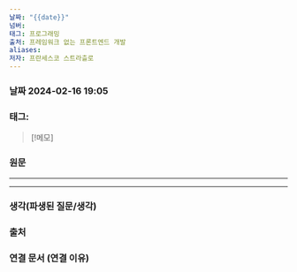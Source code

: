 ```yaml
---
날짜: "{{date}}"
넘버: 
태그: 프로그래밍
출처: 프레임워크 없는 프론트엔드 개발
aliases: 
저자: 프란세스코 스트라츨로
---
```

### 날짜  2024-02-16 19:05

### 태그:

>[!메모]
>

### 원문
---

---
### 생각(파생된 질문/생각)

### 출처

### 연결 문서 (연결 이유)
